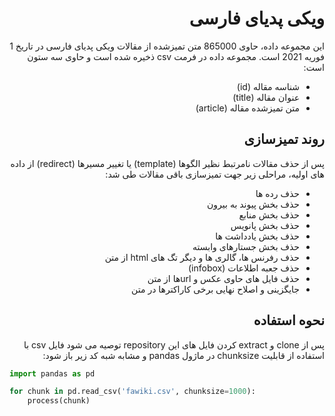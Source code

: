 

<div dir="auto">

#  ویکی پدیای فارسی

این مجموعه داده، حاوی 865000 متن تمیزشده از مقالات ویکی پدیای فارسی در تاریخ 1 فوریه 2021 است. مجموعه داده در فرمت csv ذخیره شده است و حاوی سه ستون است:

* شناسه مقاله (id)
* عنوان مقاله (title)
* متن تمیزشده مقاله (article)

## روند تمیزسازی 

پس از  حذف مقالات نامرتبط نظیر الگوها (template) یا تغییر مسیرها (redirect) از داده های اولیه، مراحلی زیر جهت تمیزسازی باقی مقالات طی شد:

* حذف رده ها
* حذف بخش پیوند به بیرون
* حذف بخش منابع
* حذف بخش پانویس
* حذف بخش یادداشت ها
* حذف بخش جستارهای وابسته
* حذف رفرنس ها، گالری ها و دیگر تگ های html از متن
* حذف جعبه اطلاعات (infobox)
* حذف فایل های حاوی عکس و urlها از متن
* جایگزینی و اصلاح نهایی برخی کاراکترها در متن

## نحوه استفاده 

پس از clone  و extract کردن فایل های این repository توصیه می شود فایل csv با استفاده از قابلیت chunksize در ماژول pandas و مشابه شبه کد زیر باز شود: 

<div dir="auto">

```python
import pandas as pd

for chunk in pd.read_csv('fawiki.csv', chunksize=1000):
    process(chunk)
```
</div>

</div>
